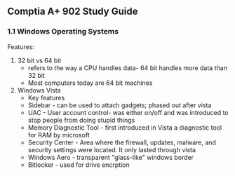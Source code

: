 ## Comptia A+ 902 Study Guide

### 1.1 Windows Operating Systems 

Features: 
1. 32 bit vs 64 bit 
    - refers to the way a CPU handles data- 64 bit handles more data than 32 bit
    - Most computers today are 64 bit machines
2. Windows Vista  
   * Key features
    * Sidebar - can be used to attach gadgets; phased out after vista
    * UAC - User account control- was either on/off and was introduced to stop people from doing stupid things
    * Memory Diagnostic Tool - first introduced in Vista a diagnostic tool for RAM by microsoft
    * Security Center - Area where the firewall, updates, malware, and security settings were located. It only lasted through vista
    * Windows Aero - transparent "glass-like" windows border
    * Bitlocker - used for drive encrption 
 
